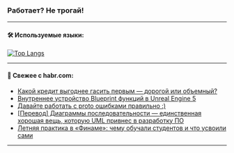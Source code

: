 ### Работает? Не трогай!

---
<!--
#### 🛠️ Technical stack:

![Java](https://img.shields.io/badge/Java-informational?logo=Oracle&style=flat&logoColor=white&color=FF4500)
![Kotlin](https://img.shields.io/badge/Kotlin-informational?logo=Kotlin&style=flat&logoColor=white&color=774D97)
![TS](https://img.shields.io/badge/TypeScript-informational?logo=typeScript&style=flat&logoColor=black&color=017acc)
![Python](https://img.shields.io/badge/Python-informational?logo=Python&style=flat&logoColor=black&color=ffdd54) <br>
![Spring](https://img.shields.io/badge/Spring-informational?logo=Spring&style=flat&logoColor=white&color=6DB33F) 
![SpringBoot](https://img.shields.io/badge/SpringBoot-informational?logo=SpringBoot&style=flat&logoColor=white&color=6DB33F)
![Nest](https://img.shields.io/badge/NestJS-informational?logo=NestJS&style=flat&logoColor=white&color=E0234E) 
![NodeJS](https://img.shields.io/badge/NodeJS-informational?logo=node.js&style=flat&logoColor=white&color=70A760)<br>
![PostgreSQL](https://img.shields.io/badge/PostgreSQL-informational?logo=PostgreSQL&style=flat&logoColor=white&color=DAA520)
![MongoDB](https://img.shields.io/badge/MongoDB-informational?logo=MongoDB&style=flat&logoColor=white&color=870000)
![Apache](https://img.shields.io/badge/Apache-informational?logo=apache&style=flat&logoColor=white&color=f74e28)

___ 
-->

#### 🛠️ Используемые языки:

[![Top Langs](https://github-readme-stats-u2qms2cxw-advtsettinggmailcoms-projects.vercel.app/api/top-langs/?username=zloylis&langs_count=10&hide_title=true&title_color=e6edf3&size_weight=0.5&count_weight=0.5&layout=compact&hide_progress=true&hide_border=true&theme=dracula)](https://github.com/zloylis)

<!---


####  :octocat:&nbsp;&nbsp; Статистика:

![GitHub stats](https://github-readme-stats-u2qms2cxw-advtsettinggmailcoms-projects.vercel.app/api?username=zloylis&show_icons=true&hide_border=true&theme=dracula&title_color=e6edf3&include_all_commits=true&count_private=true&hide_rank=false&hide_title=true&rank_icon=github)
-->
---

#### 💬 Свежее с habr.com:

<!-- BLOG-POST-LIST:START -->
- [Какой кредит выгоднее гасить первым — дорогой или объемный?](https://habr.com/ru/articles/840958/?utm_source=habrahabr&utm_medium=rss&utm_campaign=840958)
- [Внутреннее устройство Blueprint функций в Unreal Engine 5](https://habr.com/ru/articles/840936/?utm_source=habrahabr&utm_medium=rss&utm_campaign=840936)
- [Давайте работать с proto ошибками правильно :&rpar;](https://habr.com/ru/companies/ozonbank/articles/840892/?utm_source=habrahabr&utm_medium=rss&utm_campaign=840892)
- [[Перевод] Диаграммы последовательности — единственная хорошая вещь, которую UML привнес в разработку ПО](https://habr.com/ru/articles/840890/?utm_source=habrahabr&utm_medium=rss&utm_campaign=840890)
- [Летняя практика в «Финаме»: чему обучали студентов и что усвоили сами](https://habr.com/ru/companies/finam_broker/articles/840884/?utm_source=habrahabr&utm_medium=rss&utm_campaign=840884)
<!-- BLOG-POST-LIST:END -->

---
